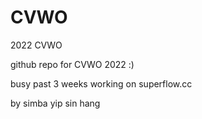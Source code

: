 # CVWO
2022 CVWO 

github repo for CVWO 2022 :)

busy past 3 weeks working on superflow.cc 

by simba yip sin hang
